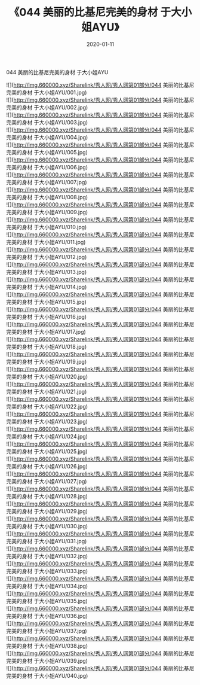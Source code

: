 ﻿---
layout: post
title:  《044 美丽的比基尼完美的身材 于大小姐AYU》
date:   2020-01-11
img: http://img.660000.xyz/Sharelink/秀人网/秀人网第01部分/044 美丽的比基尼完美的身材 于大小姐AYU/000.jpg
categories: [美女, 清纯, 唯美]
---

044 美丽的比基尼完美的身材 于大小姐AYU

  ![](http://img.660000.xyz/Sharelink/秀人网/秀人网第01部分/044 美丽的比基尼完美的身材 于大小姐AYU/001.jpg) <br> ![](http://img.660000.xyz/Sharelink/秀人网/秀人网第01部分/044 美丽的比基尼完美的身材 于大小姐AYU/002.jpg) <br> ![](http://img.660000.xyz/Sharelink/秀人网/秀人网第01部分/044 美丽的比基尼完美的身材 于大小姐AYU/003.jpg) <br> ![](http://img.660000.xyz/Sharelink/秀人网/秀人网第01部分/044 美丽的比基尼完美的身材 于大小姐AYU/004.jpg) <br> ![](http://img.660000.xyz/Sharelink/秀人网/秀人网第01部分/044 美丽的比基尼完美的身材 于大小姐AYU/005.jpg) <br> ![](http://img.660000.xyz/Sharelink/秀人网/秀人网第01部分/044 美丽的比基尼完美的身材 于大小姐AYU/006.jpg) <br> ![](http://img.660000.xyz/Sharelink/秀人网/秀人网第01部分/044 美丽的比基尼完美的身材 于大小姐AYU/007.jpg) <br> ![](http://img.660000.xyz/Sharelink/秀人网/秀人网第01部分/044 美丽的比基尼完美的身材 于大小姐AYU/008.jpg) <br> ![](http://img.660000.xyz/Sharelink/秀人网/秀人网第01部分/044 美丽的比基尼完美的身材 于大小姐AYU/009.jpg) <br> ![](http://img.660000.xyz/Sharelink/秀人网/秀人网第01部分/044 美丽的比基尼完美的身材 于大小姐AYU/010.jpg) <br> ![](http://img.660000.xyz/Sharelink/秀人网/秀人网第01部分/044 美丽的比基尼完美的身材 于大小姐AYU/011.jpg) <br> ![](http://img.660000.xyz/Sharelink/秀人网/秀人网第01部分/044 美丽的比基尼完美的身材 于大小姐AYU/012.jpg) <br> ![](http://img.660000.xyz/Sharelink/秀人网/秀人网第01部分/044 美丽的比基尼完美的身材 于大小姐AYU/013.jpg) <br> ![](http://img.660000.xyz/Sharelink/秀人网/秀人网第01部分/044 美丽的比基尼完美的身材 于大小姐AYU/014.jpg) <br> ![](http://img.660000.xyz/Sharelink/秀人网/秀人网第01部分/044 美丽的比基尼完美的身材 于大小姐AYU/015.jpg) <br> ![](http://img.660000.xyz/Sharelink/秀人网/秀人网第01部分/044 美丽的比基尼完美的身材 于大小姐AYU/016.jpg) <br> ![](http://img.660000.xyz/Sharelink/秀人网/秀人网第01部分/044 美丽的比基尼完美的身材 于大小姐AYU/017.jpg) <br> ![](http://img.660000.xyz/Sharelink/秀人网/秀人网第01部分/044 美丽的比基尼完美的身材 于大小姐AYU/018.jpg) <br> ![](http://img.660000.xyz/Sharelink/秀人网/秀人网第01部分/044 美丽的比基尼完美的身材 于大小姐AYU/019.jpg) <br> ![](http://img.660000.xyz/Sharelink/秀人网/秀人网第01部分/044 美丽的比基尼完美的身材 于大小姐AYU/020.jpg) <br> ![](http://img.660000.xyz/Sharelink/秀人网/秀人网第01部分/044 美丽的比基尼完美的身材 于大小姐AYU/021.jpg) <br> ![](http://img.660000.xyz/Sharelink/秀人网/秀人网第01部分/044 美丽的比基尼完美的身材 于大小姐AYU/022.jpg) <br> ![](http://img.660000.xyz/Sharelink/秀人网/秀人网第01部分/044 美丽的比基尼完美的身材 于大小姐AYU/023.jpg) <br> ![](http://img.660000.xyz/Sharelink/秀人网/秀人网第01部分/044 美丽的比基尼完美的身材 于大小姐AYU/024.jpg) <br> ![](http://img.660000.xyz/Sharelink/秀人网/秀人网第01部分/044 美丽的比基尼完美的身材 于大小姐AYU/025.jpg) <br> ![](http://img.660000.xyz/Sharelink/秀人网/秀人网第01部分/044 美丽的比基尼完美的身材 于大小姐AYU/026.jpg) <br> ![](http://img.660000.xyz/Sharelink/秀人网/秀人网第01部分/044 美丽的比基尼完美的身材 于大小姐AYU/027.jpg) <br> ![](http://img.660000.xyz/Sharelink/秀人网/秀人网第01部分/044 美丽的比基尼完美的身材 于大小姐AYU/028.jpg) <br> ![](http://img.660000.xyz/Sharelink/秀人网/秀人网第01部分/044 美丽的比基尼完美的身材 于大小姐AYU/029.jpg) <br> ![](http://img.660000.xyz/Sharelink/秀人网/秀人网第01部分/044 美丽的比基尼完美的身材 于大小姐AYU/030.jpg) <br> ![](http://img.660000.xyz/Sharelink/秀人网/秀人网第01部分/044 美丽的比基尼完美的身材 于大小姐AYU/031.jpg) <br> ![](http://img.660000.xyz/Sharelink/秀人网/秀人网第01部分/044 美丽的比基尼完美的身材 于大小姐AYU/032.jpg) <br> ![](http://img.660000.xyz/Sharelink/秀人网/秀人网第01部分/044 美丽的比基尼完美的身材 于大小姐AYU/033.jpg) <br> ![](http://img.660000.xyz/Sharelink/秀人网/秀人网第01部分/044 美丽的比基尼完美的身材 于大小姐AYU/034.jpg) <br> ![](http://img.660000.xyz/Sharelink/秀人网/秀人网第01部分/044 美丽的比基尼完美的身材 于大小姐AYU/035.jpg) <br> ![](http://img.660000.xyz/Sharelink/秀人网/秀人网第01部分/044 美丽的比基尼完美的身材 于大小姐AYU/036.jpg) <br> ![](http://img.660000.xyz/Sharelink/秀人网/秀人网第01部分/044 美丽的比基尼完美的身材 于大小姐AYU/037.jpg) <br> ![](http://img.660000.xyz/Sharelink/秀人网/秀人网第01部分/044 美丽的比基尼完美的身材 于大小姐AYU/038.jpg) <br> ![](http://img.660000.xyz/Sharelink/秀人网/秀人网第01部分/044 美丽的比基尼完美的身材 于大小姐AYU/039.jpg) <br> ![](http://img.660000.xyz/Sharelink/秀人网/秀人网第01部分/044 美丽的比基尼完美的身材 于大小姐AYU/040.jpg) <br>